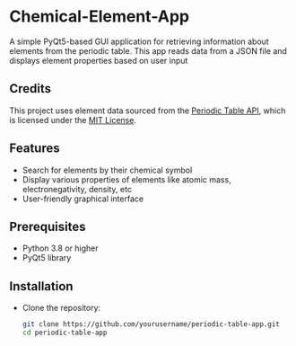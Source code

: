 # Chemical-Element-App

A simple PyQt5-based GUI application for retrieving information about elements from the periodic table. This app reads data from a JSON 
file and displays element properties based on user input

## Credits
This project uses element data sourced from the [Periodic Table API](https://github.com/thetechnohack/Periodic-Table-API), which is 
licensed under the [MIT License](https://github.com/thetechnohack/Periodic-Table-API/blob/main/LICENSE).

## Features
- Search for elements by their chemical symbol
- Display various properties of elements like atomic mass, electronegativity, density, etc
- User-friendly graphical interface

## Prerequisites
- Python 3.8 or higher
- PyQt5 library

## Installation
- Clone the repository:
   ```bash
   git clone https://github.com/yourusername/periodic-table-app.git
   cd periodic-table-app
